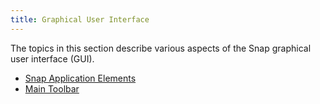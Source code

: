 ```yaml
---
title: Graphical User Interface
---
```

The topics in this section describe various aspects of the Snap graphical user interface (GUI).
* [Snap Application Elements](../../../interface-elements-for-desktop/articles/snap-reporting-engine/graphical-user-interface/snap-application-elements.md)
* [Main Toolbar](../../../interface-elements-for-desktop/articles/snap-reporting-engine/graphical-user-interface/main-toolbar.md)